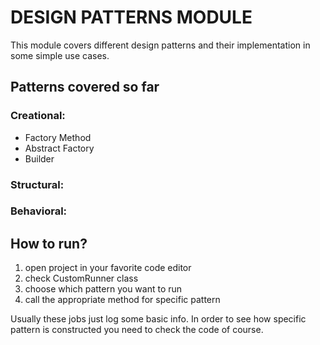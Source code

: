 # DESIGN PATTERNS MODULE

This module covers different design patterns and their implementation in some simple use cases.

## Patterns covered so far

### Creational:
* Factory Method
* Abstract Factory
* Builder

### Structural:
### Behavioral:



## How to run?

1) open project in your favorite code editor
2) check CustomRunner class 
3) choose which pattern you want to run
4) call the appropriate method for specific pattern

Usually these jobs just log some basic info. In order to see how specific pattern is constructed 
you need to check the code of course. 